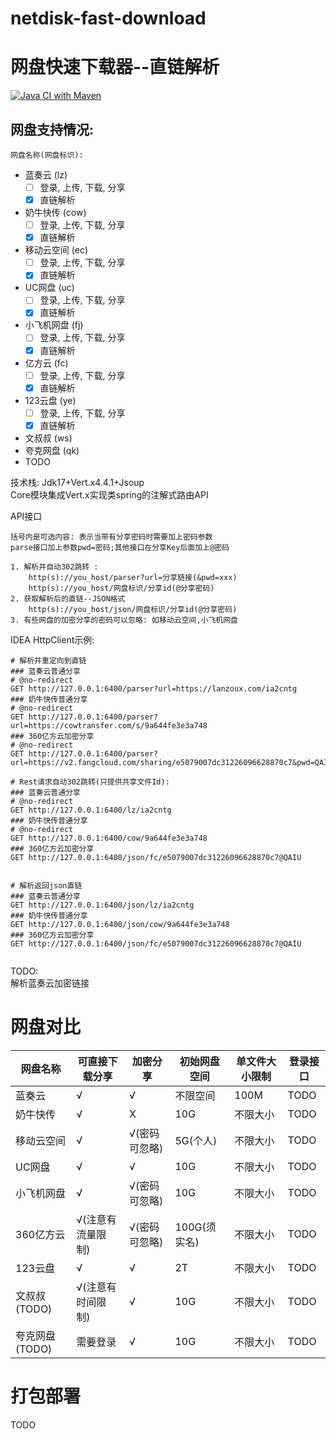 # netdisk-fast-download
# 网盘快速下载器--直链解析
[![Java CI with Maven](https://github.com/qaiu/netdisk-fast-download/actions/workflows/maven.yml/badge.svg)](https://github.com/qaiu/netdisk-fast-download/actions/workflows/maven.yml)
## 网盘支持情况:  
` 网盘名称(网盘标识): ` 
- 蓝奏云 (lz)
    - [ ] 登录, 上传, 下载, 分享
    - [x] 直链解析
- 奶牛快传 (cow)
    - [ ] 登录, 上传, 下载, 分享
    - [x] 直链解析
- 移动云空间 (ec)
    - [ ] 登录, 上传, 下载, 分享
    - [x] 直链解析
- UC网盘 (uc)
  - [ ] 登录, 上传, 下载, 分享
  - [x] 直链解析
- 小飞机网盘 (fj)
  - [ ] 登录, 上传, 下载, 分享
  - [x] 直链解析
- 亿方云 (fc)
  - [ ] 登录, 上传, 下载, 分享
  - [x] 直链解析
- 123云盘 (ye)
  - [ ] 登录, 上传, 下载, 分享
  - [x] 直链解析
- 文叔叔 (ws)
- 夸克网盘 (qk)
- TODO

技术栈: 
Jdk17+Vert.x4.4.1+Jsoup  
Core模块集成Vert.x实现类spring的注解式路由API  

API接口
```
括号内是可选内容: 表示当带有分享密码时需要加上密码参数 
parse接口加上参数pwd=密码;其他接口在分享Key后面加上@密码

1. 解析并自动302跳转 : 
    http(s)://you_host/parser?url=分享链接(&pwd=xxx)
    http(s)://you_host/网盘标识/分享id(@分享密码)
2. 获取解析后的直链--JSON格式
    http(s)://you_host/json/网盘标识/分享id(@分享密码)
3. 有些网盘的加密分享的密码可以忽略: 如移动云空间,小飞机网盘
```


IDEA HttpClient示例:  
```
# 解析并重定向到直链
### 蓝奏云普通分享
# @no-redirect
GET http://127.0.0.1:6400/parser?url=https://lanzoux.com/ia2cntg
### 奶牛快传普通分享
# @no-redirect
GET http://127.0.0.1:6400/parser?url=https://cowtransfer.com/s/9a644fe3e3a748
### 360亿方云加密分享
# @no-redirect
GET http://127.0.0.1:6400/parser?url=https://v2.fangcloud.com/sharing/e5079007dc31226096628870c7&pwd=QAIU

# Rest请求自动302跳转(只提供共享文件Id):
### 蓝奏云普通分享
# @no-redirect
GET http://127.0.0.1:6400/lz/ia2cntg
### 奶牛快传普通分享
# @no-redirect
GET http://127.0.0.1:6400/cow/9a644fe3e3a748
### 360亿方云加密分享
GET http://127.0.0.1:6400/json/fc/e5079007dc31226096628870c7@QAIU


# 解析返回json直链
### 蓝奏云普通分享
GET http://127.0.0.1:6400/json/lz/ia2cntg
### 奶牛快传普通分享
GET http://127.0.0.1:6400/json/cow/9a644fe3e3a748
### 360亿方云加密分享
GET http://127.0.0.1:6400/json/fc/e5079007dc31226096628870c7@QAIU


```

TODO:  
解析蓝奏云加密链接


# 网盘对比

| 网盘名称       | 可直接下载分享    | 加密分享     | 初始网盘空间    | 单文件大小限制 | 登录接口 |
|------------|------------|----------|-----------|---------|------|
| 蓝奏云        | √          | √        | 不限空间      | 100M    | TODO |
| 奶牛快传       | √          | X        | 10G       | 不限大小    | TODO |
| 移动云空间      | √          | √(密码可忽略) | 5G(个人)    | 不限大小    | TODO |
| UC网盘       | √          | √        | 10G       | 不限大小    | TODO |
| 小飞机网盘      | √          | √(密码可忽略) | 10G       | 不限大小    | TODO |
| 360亿方云     | √(注意有流量限制) | √(密码可忽略) | 100G(须实名) | 不限大小    | TODO |
| 123云盘      | √          | √        | 2T        | 不限大小    | TODO |
| 文叔叔(TODO)  | √(注意有时间限制) | √        | 10G       | 不限大小    | TODO |
| 夸克网盘(TODO) | 需要登录       | √        | 10G       | 不限大小    | TODO |

# 打包部署
TODO
